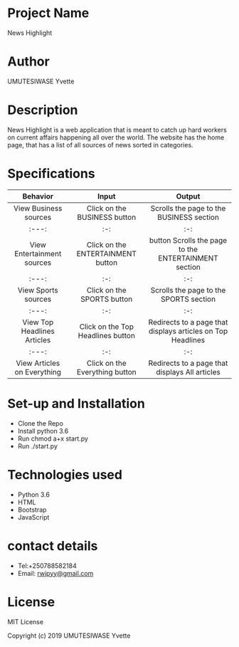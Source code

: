 # Project Name
News Highlight
# Author
UMUTESIWASE Yvette
# Description
News Highlight is a web application that is meant to catch up hard workers on current affairs happening all over the world. The website has the home page, that has a list of all sources of news sorted in categories.
# Specifications
| Behavior |Input | Output |
| :---:   | :-: | :-:      |
| View Business sources | Click on the BUSINESS button | Scrolls the page to the BUSINESS section |
| :---:   | :-: | :-:      |
| View Entertainment sources|Click on the ENTERTAINMENT button	 | button	Scrolls the page to the ENTERTAINMENT section |
| :---:   | :-: | :-:      |
| View Sports sources| Click on the SPORTS button | 	Scrolls the page to the SPORTS section |
| :---:   | :-: | :-:      |
| View Top Headlines Articles	 | Click on the Top Headlines button | Redirects to a page that displays articles on Top Headlines |
| :---:   | :-: | :-:      |
| View Articles on Everything | Click on the Everything button | Redirects to a page that displays All articles|
# Set-up and Installation
*  Clone the Repo
* Install python 3.6
* Run chmod a+x start.py
* Run ./start.py
# Technologies used
* Python 3.6
* HTML
* Bootstrap
* JavaScript
# contact details
* Tel:+250788582184
* Email: rwjpyy@gmail.com
# License

MIT License

Copyright (c) 2019 UMUTESIWASE Yvette

